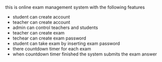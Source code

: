 this is online exam management system with the following features

- student can create account
- teacher can create account
- admin can control teachers and students
- teacher can create exam
- techear can create exam password
- student can take exam by inserting exam password
- there countdown timer for each exam
- when countdown timer finished the system submits the exam answer 
